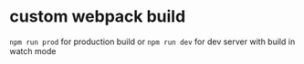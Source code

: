 # custom webpack build

`npm run prod` for production build or
`npm run dev` for dev server with build in watch mode
